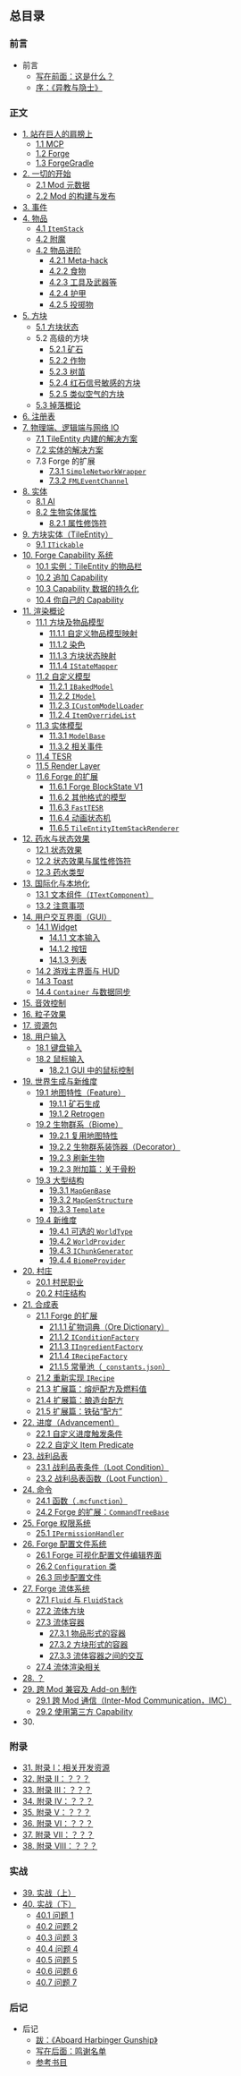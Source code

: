## 总目录

### 前言

* 前言
  * [写在前面：这是什么？](README.md)
  * [序：《异教与隐士》](preface/index.md)

### 正文

* [1. 站在巨人的肩膀上](chapter-01/index.md)
  * [1.1 MCP](chapter-01/mcp.md)
  * [1.2 Forge](chapter-01/forge.md)
  * [1.3 ForgeGradle](chapter-01/forgegradle.md)
* [2. 一切的开始](chapter-02/index.md)
  * [2.1 Mod 元数据](chapter-02/metadata.md)
  * [2.2 Mod 的构建与发布](chapter-02/build.md)
* [3. 事件](chapter-03/index.md)
* [4. 物品](chapter-04/index.md)
  * [4.1 `ItemStack`](chapter-04/item-stack.md)
  * [4.2 附魔](chapter-04/enchantment.md)
  * [4.2 物品进阶](chapter-04/advanced/index.md)
    * [4.2.1 Meta-hack](chapter-04/advanced/meta-hack.md)
    * [4.2.2 食物](chapter-04/advanced/food.md)
    * [4.2.3 工具及武器等](chapter-04/advanced/tool.md)
    * [4.2.4 护甲](chapter-04/advanced/armor.md)
    * [4.2.5 投掷物](chapter-04/advanced/throwable.md)
* [5. 方块](chapter-05/index.md)
  * [5.1 方块状态](chapter-05/block-state.md)
  * 5.2 高级的方块
    * [5.2.1 矿石](chapter-05/advanced/ore.md)
    * [5.2.2 作物](chapter-05/advanced/crop.md)
    * [5.2.3 树苗](chapter-05/advanced/sapling.md)
    * [5.2.4 红石信号敏感的方块](chapter-05/advanced/redstone-sensitive.md)
    * [5.2.5 类似空气的方块](chapter-05/advanced/air-like.md)
  * [5.3 掉落概论](chapter-05/block-drop.md)
* [6. 注册表](chapter-06/index.md)
* [7. 物理端、逻辑端与网络 IO](chapter-07/index.md)
  * [7.1 TileEntity 内建的解决方案](chapter-07/tile-entity-sync.md)
  * [7.2 实体的解决方案](chapter-07/entity-sync.md)
  * 7.3 Forge 的扩展
    * [7.3.1 `SimpleNetworkWrapper`](chapter-07/forge-extension/simple-network-wrapper.md)
    * [7.3.2 `FMLEventChannel`](chapter-07/forge-extension/fml-event-channel.md)
* [8. 实体](chapter-08/index.md)
  * [8.1 AI](chapter-08/ai/index.md)
  * [8.2 生物实体属性](chapter-08/attribute/index.md)
    * [8.2.1 属性修饰符](chapter-08/attribute/modifier.md)
* [9. 方块实体（TileEntity）](chapter-09/index.md)
  * [9.1 `ITickable`](chapter-09/ticking.md)
* [10. Forge Capability 系统](chapter-10/index.md)
  * [10.1 实例：TileEntity 的物品栏](chapter-10/item-cap.md)
  * [10.2 追加 Capability](chapter-10/attach-cap.md)
  * [10.3 Capability 数据的持久化](chapter-10/persistence.md)
  * [10.4 你自己的 Capability](chapter-10/new-cap.md)
* [11. 渲染概论](chapter-11/index.md)
  * [11.1 方块及物品模型](chapter-11/baked/index.md)
    * [11.1.1 自定义物品模型映射](chapter-11/baked/custom-mesh.md)
    * [11.1.2 染色](chapter-11/baked/tint.md)
    * [11.1.3 方块状态映射](chapter-11/baked/block-state-json.md)
    * [11.1.4 `IStateMapper`](chapter-11/baked/state-mapper.md)
  * [11.2 自定义模型](chapter-11/custom-baked/index.md)
    * [11.2.1 `IBakedModel`](chapter-11/custom-baked/baked.md)
    * [11.2.2 `IModel`](chapter-11/custom-baked/unbaked.md)
    * [11.2.3 `ICustomModelLoader`](chapter-11/custom-baked/loader.md)
    * [11.2.4 `ItemOverrideList`](chapter-11/custom-baked/item-override.md)
  * [11.3 实体模型](chapter-11/entity-model/index.md)
    * [11.3.1 `ModelBase`](chapter-11/entity-model/encapsulated-model.md)
    * [11.3.2 相关事件](chapter-11/entity-model/events.md)
  * [11.4 TESR](chapter-11/tesr.md)
  * [11.5 Render Layer](chapter-11/render-layer.md)
  * [11.6 Forge 的扩展](chapter-11/forge-extension/index.md)
    * [11.6.1 Forge BlockState V1](chapter-11/forge-extension/forge-v1.md)
    * [11.6.2 其他格式的模型](chapter-11/forge-extension/other-format.md)
    * [11.6.3 `FastTESR`](chapter-11/forge-extension/fast-tesr.md)
    * [11.6.4 动画状态机](chapter-11/forge-extension/animation.md)
    * [11.6.5 `TileEntityItemStackRenderer`](chapter-11/forge-extension/teisr.md)
* [12. 药水与状态效果](chapter-12/index.md)
  * [12.1 状态效果](chapter-12/potion.md)
  * [12.2 状态效果与属性修饰符](chapter-12/attributes-modifier.md)
  * [12.3 药水类型](chapter-12/potion-type.md)
* [13. 国际化与本地化](chapter-13/index.md)
  * [13.1 文本组件（`ITextComponent`）](chapter-13/text-component.md)
  * [13.2 注意事项](chapter-13/note.md)
* [14. 用户交互界面（GUI）](chapter-14/index.md)
  * [14.1 Widget](chapter-14/widget/index.md)
    * [14.1.1 文本输入](chapter-14/widget/text-field.md)
    * [14.1.2 按钮](chapter-14/widget/button.md)
    * [14.1.3 列表](chapter-14/widget/list.md)
  * [14.2 游戏主界面与 HUD](chapter-14/main-screem/index.md)
  * [14.3 Toast](chapter-14/toast/index.md)
  * [14.4 `Container` 与数据同步](chapter-14/container.md)
* [15. 音效控制](chapter-15/index.md)
* [16. 粒子效果](chapter-16/index.md)
* [17. 资源包](chapter-17/index.md)
* [18. 用户输入](chapter-18/index.md)
  * [18.1 键盘输入](chapter-18/keyboard.md)
  * [18.2 鼠标输入](chapter-18/mouse.md)
    * [18.2.1 GUI 中的鼠标控制](chapter-18/mouse-in-gui.md)
* [19. 世界生成与新维度](chapter-19/index.md)
  * [19.1 地图特性（Feature）](chapter-19/world-gen-feature/index.md)
    * [19.1.1 矿石生成](chapter-19/world-gen-feature/ore.md)
    * [19.1.2 Retrogen](chapter-19/world-gen-feature/retro-gen.md)
  * [19.2 生物群系（Biome）](chapter-19/biome/index.md)
    * [19.2.1 复用地图特性](chapter-19/biome/feature.md)
    * [19.2.2 生物群系装饰器（Decorator）](chapter-19/biome/decorator.md)
    * [19.2.3 刷新生物](chapter-19/biome/natural-spawn.md)
    * [19.2.3 附加篇：关于骨粉](chapter-19/biome/flower-entry.md)
  * [19.3 大型结构](chapter-19/structure/index.md)
    * [19.3.1 `MapGenBase`](chapter-19/structure/base.md)
    * [19.3.2 `MapGenStructure`](chapter-19/structure/structure.md)
    * [19.3.3 `Template`](chapter-19/structure/template.md)
  * [19.4 新维度](chapter-19/dimension/index.md)
    * [19.4.1  可选的 `WorldType`](chapter-19/dimension/type.md)
    * [19.4.2 `WorldProvider`](chapter-19/dimension/dimension.md)
    * [19.4.3 `IChunkGenerator`](chapter-19/dimension/chunk-gen.md)
    * [19.4.4 `BiomeProvider`](chapter-19/dimension/biome-gen.md)
* [20. 村庄](chapter-20/index.md)
  * [20.1 村民职业](chapter-20/villager-profession.md)
  * [20.2 村庄结构](chapter-20/village-structure.md)
* [21. 合成表](chapter-21/index.md)
  * [21.1 Forge 的扩展](chapter-21/forge-extension/index.md)
    * [21.1.1 矿物词典（Ore Dictionary）](chapter-21/forge-extension/ore-dictionary.md)
    * [21.1.2 `IConditionFactory`](chapter-21/forge-extension/condition.md)
    * [21.1.3 `IIngredientFactory`](chapter-21/forge-extension/ingredient-factory.md)
    * [21.1.4 `IRecipeFactory`](chapter-21/forge-extension/recipe-factory.md)
    * [21.1.5 常量池（`_constants.json`）](chapter-21/forge-extension/constants.md)
  * [21.2 重新实现 `IRecipe`](chapter-21/custom-recipe.md)
  * [21.3 扩展篇：熔炉配方及燃料值](chapter-21/vanilla-furnace.md)
  * [21.4 扩展篇：酿造台配方](chapter-21/vanilla-brewing-stand.md)
  * [21.5 扩展篇：铁砧“配方”](chapter-21/forge-extension/anvil-events.md)
* [22. 进度（Advancement）](chapter-22/index.md)
  * [22.1 自定义进度触发条件](chapter-22/forge-extension/custom-criterion.md)
  * [22.2 自定义 Item Predicate](chapter-22/forge-extension/custom-item-predicates.md)
* [23. 战利品表](chapter-23/index.md)
  * [23.1 战利品表条件（Loot Condition）](chapter-23/condition.md)
  * [23.2 战利品表函数（Loot Function）](chapter-23/function.md)
* [24. 命令](chapter-24/index.md)
  * [24.1 函数（`.mcfunction`）](chapter-24/function.md)
  * [24.2 Forge 的扩展：`CommandTreeBase`](chapter-24/command-tree.md)
* [25. Forge 权限系统](chapter-25/index.md)
  * [25.1 `IPermissionHandler`](chapter-25/permission-handler.md)
* [26. Forge 配置文件系统](chapter-26/index.md)
  * [26.1 Forge 可视化配置文件编辑界面](chapter-26/config-gui.md)
  * [26.2 `Configuration` 类](chapter-25/raw-config.md)
  * [26.3 同步配置文件](chapter-26/sync.md)
* [27. Forge 流体系统](chapter-27/index.md)
  * [27.1 `Fluid` 与 `FluidStack`](chapter-27/fluid-stack.md)
  * [27.2 流体方块](chapter-27/block.md)
  * [27.3 流体容器](chapter-27/container/index.md)
    * [27.3.1 物品形式的容器](chapter-27/container/item.md)
    * [27.3.2 方块形式的容器](chapter-27/container/block.md)
    * [27.3.3 流体容器之间的交互](chapter-27/container/interaction.md)
  * [27.4 流体渲染相关](chapter-27/render.md)
* [28. ？](chapter-28/index.md)
* [29. 跨 Mod 兼容及 Add-on 制作](chapter-29/index.md)
  * [29.1 跨 Mod 通信（Inter-Mod Communication，IMC）](chapter-29/imc.md)
  * [29.2 使用第三方 Capability](chapter-29/foreign-capabilities.md)
* 30\. <!-- ls: chapter-30: No such file or directory -->

<!--
待考虑：
1. 调试：
 - Crash report 内容追加（`ICrashCallable`）
 - F3 debug 界面内容追加
 - 原版内置的 profiler /debug 命令
 - Logger 的使用
 - Eclipse/IDEA 的调试器？

2. 数据迁移
 - 注册表系统自带的重映射（RegistryEvent.MissingMapping<T>)
 - 原版的 DataFix 及 Forge 的扩展

3. NBT
  - 读写
  - 转字节流？
  - JSON <-> NBT？虽然那个格式并不是严格的 JSON。
 -->

### 附录

* [31. 附录 I：相关开发资源](chapter-31/index.md)
* [32. 附录 II：？？？](chapter-32/index.md)
* [33. 附录 III：？？？](chapter-33/index.md)
* [34. 附录 IV：？？？](chapter-34/index.md)
* [35. 附录 V：？？？](chapter-35/index.md)
* [36. 附录 VI：？？？](chapter-36/index.md)
* [37. 附录 VII：？？？](chapter-37/index.md)
* [38. 附录 VIII：？？？](chapter-38/index.md)

### 实战

* [39. 实战（上）](chapter-39/index.md)
* [40. 实战（下）](chapter-40/index.md)
  * [40.1 问题 1](chapter-40/practice-1.md)
  * [40.2 问题 2](chapter-40/practice-2.md)
  * [40.3 问题 3](chapter-40/practice-3.md)
  * [40.4 问题 4](chapter-40/practice-4.md)
  * [40.5 问题 5](chapter-40/practice-5.md)
  * [40.6 问题 6](chapter-40/practice-6.md)
  * [40.7 问题 7](chapter-40/practice-7.md)

### 后记

* 后记
  * [跋：《Aboard Harbinger Gunship》](afterword/index.md)
  * [写在后面：鸣谢名单](afterword/credits.md)
  * [参考书目](afterword/bibliography.md)
